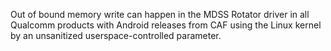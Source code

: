 Out of bound memory write can happen in the MDSS Rotator driver in all Qualcomm products with Android releases from CAF using the Linux kernel by an unsanitized userspace-controlled parameter.